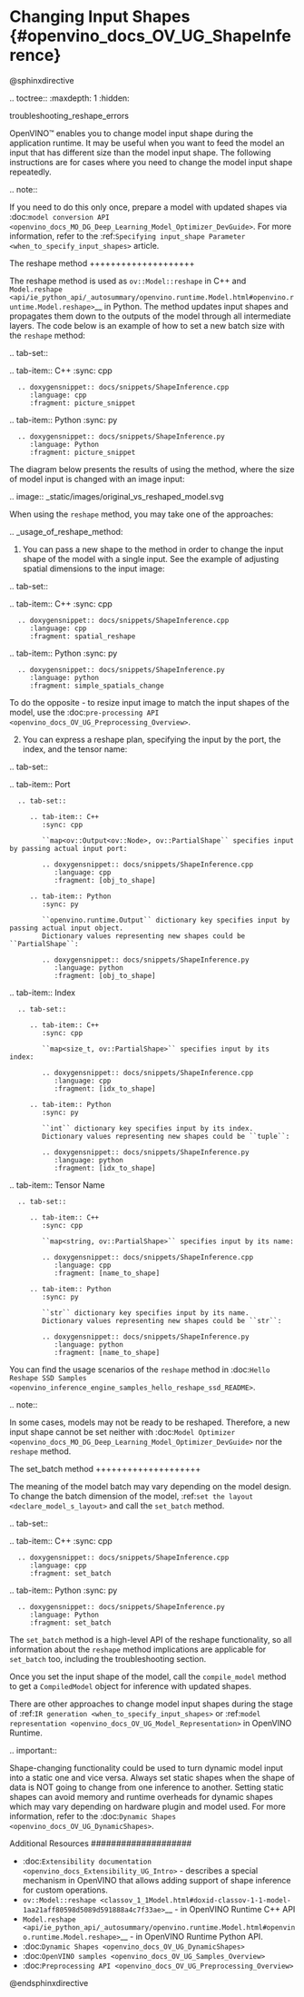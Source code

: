 # Changing Input Shapes {#openvino_docs_OV_UG_ShapeInference}

@sphinxdirective

.. toctree::
   :maxdepth: 1
   :hidden:

   troubleshooting_reshape_errors


OpenVINO™ enables you to change model input shape during the application runtime. 
It may be useful when you want to feed the model an input that has different size than the model input shape. 
The following instructions are for cases where you need to change the model input shape repeatedly.

.. note::

   If you need to do this only once, prepare a model with updated shapes via 
   :doc:`model conversion API <openvino_docs_MO_DG_Deep_Learning_Model_Optimizer_DevGuide>`. 
   For more information, refer to the :ref:`Specifying input_shape Parameter <when_to_specify_input_shapes>` article.


The reshape method
++++++++++++++++++++

The reshape method is used as ``ov::Model::reshape`` in C++ and 
`Model.reshape <api/ie_python_api/_autosummary/openvino.runtime.Model.html#openvino.runtime.Model.reshape>`__ 
in Python. The method updates input shapes and propagates them down to the outputs 
of the model through all intermediate layers. The code below is an example of how 
to set a new batch size with the ``reshape`` method:

.. tab-set::

   .. tab-item:: C++
      :sync: cpp

      .. doxygensnippet:: docs/snippets/ShapeInference.cpp
         :language: cpp
         :fragment: picture_snippet

   .. tab-item:: Python
      :sync: py

      .. doxygensnippet:: docs/snippets/ShapeInference.py
         :language: Python
         :fragment: picture_snippet

The diagram below presents the results of using the method, where the size of 
model input is changed with an image input:

.. image:: _static/images/original_vs_reshaped_model.svg

When using the ``reshape`` method, you may take one of the approaches:

.. _usage_of_reshape_method:


1. You can pass a new shape to the method in order to change the input shape of 
the model with a single input. See the example of adjusting spatial dimensions to the input image:

.. tab-set::

   .. tab-item:: C++
      :sync: cpp

      .. doxygensnippet:: docs/snippets/ShapeInference.cpp
         :language: cpp
         :fragment: spatial_reshape

   .. tab-item:: Python
      :sync: py

      .. doxygensnippet:: docs/snippets/ShapeInference.py
         :language: python
         :fragment: simple_spatials_change


To do the opposite - to resize input image to match the input shapes of the model, 
use the :doc:`pre-processing API <openvino_docs_OV_UG_Preprocessing_Overview>`.


2. You can express a reshape plan, specifying the input by the port, the index, and the tensor name:

.. tab-set::

   .. tab-item:: Port

      .. tab-set::

         .. tab-item:: C++
            :sync: cpp

            ``map<ov::Output<ov::Node>, ov::PartialShape`` specifies input by passing actual input port:

            .. doxygensnippet:: docs/snippets/ShapeInference.cpp
               :language: cpp
               :fragment: [obj_to_shape]

         .. tab-item:: Python
            :sync: py

            ``openvino.runtime.Output`` dictionary key specifies input by passing actual input object.
            Dictionary values representing new shapes could be ``PartialShape``:

            .. doxygensnippet:: docs/snippets/ShapeInference.py
               :language: python
               :fragment: [obj_to_shape]

   .. tab-item:: Index

      .. tab-set::

         .. tab-item:: C++
            :sync: cpp

            ``map<size_t, ov::PartialShape>`` specifies input by its index:

            .. doxygensnippet:: docs/snippets/ShapeInference.cpp
               :language: cpp
               :fragment: [idx_to_shape]

         .. tab-item:: Python
            :sync: py

            ``int`` dictionary key specifies input by its index.
            Dictionary values representing new shapes could be ``tuple``:

            .. doxygensnippet:: docs/snippets/ShapeInference.py
               :language: python
               :fragment: [idx_to_shape]

   .. tab-item:: Tensor Name

      .. tab-set::

         .. tab-item:: C++
            :sync: cpp

            ``map<string, ov::PartialShape>`` specifies input by its name:

            .. doxygensnippet:: docs/snippets/ShapeInference.cpp
               :language: cpp
               :fragment: [name_to_shape]

         .. tab-item:: Python
            :sync: py

            ``str`` dictionary key specifies input by its name.
            Dictionary values representing new shapes could be ``str``:

            .. doxygensnippet:: docs/snippets/ShapeInference.py
               :language: python
               :fragment: [name_to_shape]


You can find the usage scenarios of the ``reshape`` method in 
:doc:`Hello Reshape SSD Samples <openvino_inference_engine_samples_hello_reshape_ssd_README>`.

.. note::

   In some cases, models may not be ready to be reshaped. Therefore, a new input 
   shape cannot be set neither with :doc:`Model Optimizer <openvino_docs_MO_DG_Deep_Learning_Model_Optimizer_DevGuide>` 
   nor the ``reshape`` method.

The set_batch method
++++++++++++++++++++

The meaning of the model batch may vary depending on the model design.
To change the batch dimension of the model, :ref:`set the layout <declare_model_s_layout>` and call the ``set_batch`` method.

.. tab-set::

   .. tab-item:: C++
      :sync: cpp

      .. doxygensnippet:: docs/snippets/ShapeInference.cpp
         :language: cpp
         :fragment: set_batch

   .. tab-item:: Python
      :sync: py

      .. doxygensnippet:: docs/snippets/ShapeInference.py
         :language: Python
         :fragment: set_batch


The ``set_batch`` method is a high-level API of the reshape functionality, so all 
information about the ``reshape`` method implications are applicable for ``set_batch`` 
too, including the troubleshooting section.

Once you set the input shape of the model, call the ``compile_model`` method to 
get a ``CompiledModel`` object for inference with updated shapes.

There are other approaches to change model input shapes during the stage of 
:ref:`IR generation <when_to_specify_input_shapes>` or :ref:`model representation <openvino_docs_OV_UG_Model_Representation>` in OpenVINO Runtime.


.. important::

   Shape-changing functionality could be used to turn dynamic model input into a 
   static one and vice versa. Always set static shapes when the shape of data is 
   NOT going to change from one inference to another. Setting static shapes can 
   avoid memory and runtime overheads for dynamic shapes which may vary depending 
   on hardware plugin and model used. For more information, refer to the 
   :doc:`Dynamic Shapes <openvino_docs_OV_UG_DynamicShapes>`.


Additional Resources
####################

* :doc:`Extensibility documentation <openvino_docs_Extensibility_UG_Intro>` - describes a special mechanism in OpenVINO that allows adding support of shape inference for custom operations.
* `ov::Model::reshape <classov_1_1Model.html#doxid-classov-1-1-model-1aa21aff80598d5089d591888a4c7f33ae>`__ - in OpenVINO Runtime C++ API
* `Model.reshape <api/ie_python_api/_autosummary/openvino.runtime.Model.html#openvino.runtime.Model.reshape>`__ - in OpenVINO Runtime Python API.
* :doc:`Dynamic Shapes <openvino_docs_OV_UG_DynamicShapes>`
* :doc:`OpenVINO samples <openvino_docs_OV_UG_Samples_Overview>`
* :doc:`Preprocessing API <openvino_docs_OV_UG_Preprocessing_Overview>`

@endsphinxdirective
